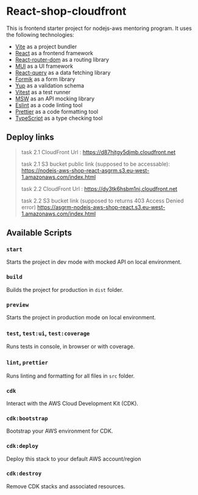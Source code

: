 # React-shop-cloudfront

This is frontend starter project for nodejs-aws mentoring program. It uses the following technologies:

- [Vite](https://vitejs.dev/) as a project bundler
- [React](https://beta.reactjs.org/) as a frontend framework
- [React-router-dom](https://reactrouterdotcom.fly.dev/) as a routing library
- [MUI](https://mui.com/) as a UI framework
- [React-query](https://react-query-v3.tanstack.com/) as a data fetching library
- [Formik](https://formik.org/) as a form library
- [Yup](https://github.com/jquense/yup) as a validation schema
- [Vitest](https://vitest.dev/) as a test runner
- [MSW](https://mswjs.io/) as an API mocking library
- [Eslint](https://eslint.org/) as a code linting tool
- [Prettier](https://prettier.io/) as a code formatting tool
- [TypeScript](https://www.typescriptlang.org/) as a type checking tool

## Deploy links

> task 2.1 CloudFront Url : <https://d87hjtgy5djmb.cloudfront.net>
>
> task 2.1 S3 bucket public link (supposed to be accessable): <https://nodejs-aws-shop-react-asgrm.s3.eu-west-1.amazonaws.com/index.html>
>
> task 2.2 CloudFront Url : <https://dy3tk6hsbm1nj.cloudfront.net>
>
> task 2.2 S3 bucket link (supposed to returns 403 Access Denied error) <https://asgrm-nodejs-aws-shop-react.s3.eu-west-1.amazonaws.com/index.html>

## Available Scripts

### `start`

Starts the project in dev mode with mocked API on local environment.

### `build`

Builds the project for production in `dist` folder.

### `preview`

Starts the project in production mode on local environment.

### `test`, `test:ui`, `test:coverage`

Runs tests in console, in browser or with coverage.

### `lint`, `prettier`

Runs linting and formatting for all files in `src` folder.

### `cdk`

Interact with the AWS Cloud Development Kit (CDK).

### `cdk:bootstrap`

Bootstrap your AWS environment for CDK.

### `cdk:deploy`

Deploy this stack to your default AWS account/region

### `cdk:destroy`

Remove CDK stacks and associated resources.


